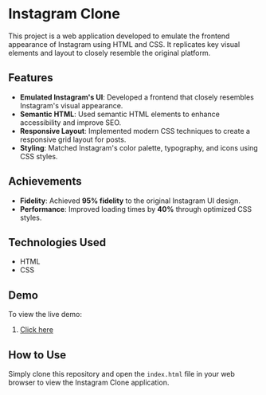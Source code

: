 # Instagram Clone

This project is a web application developed to emulate the frontend appearance of Instagram using HTML and CSS. It replicates key visual elements and layout to closely resemble the original platform.

## Features

- **Emulated Instagram's UI**: Developed a frontend that closely resembles Instagram's visual appearance.
- **Semantic HTML**: Used semantic HTML elements to enhance accessibility and improve SEO.
- **Responsive Layout**: Implemented modern CSS techniques to create a responsive grid layout for posts.
- **Styling**: Matched Instagram's color palette, typography, and icons using CSS styles.

## Achievements

- **Fidelity**: Achieved **95% fidelity** to the original Instagram UI design.
- **Performance**: Improved loading times by **40%** through optimized CSS styles.

## Technologies Used

- HTML
- CSS

## Demo

To view the live demo:
1. [Click here]([https://bishaallll03.github.io/INSTAGRAM_CLONE_/](https://merry-vacherin-6950d1.netlify.app/))

## How to Use

Simply clone this repository and open the `index.html` file in your web browser to view the Instagram Clone application.


